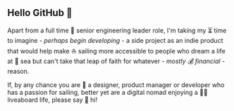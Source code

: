 ## Hello GitHub 👋

Apart from a full time 🎅 senior engineering leader role, I'm taking my ⏳ time to imagine - _perhaps begin developing_ - a side project as an indie product that would help make ⛵ sailing more accessible to people who dream a life at 🌊 sea but can't take that leap of faith for whatever - _mostly 💰 financial_ - reason.

If, by any chance you are 👀 a designer, product manager or developer who has a passion for sailing, better yet are a digital nomad enjoying a 🚣‍♀️ liveaboard life, please say 👋 hi!
